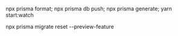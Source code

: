 npx prisma format; npx prisma db push; npx prisma generate;
yarn start:watch

npx prisma migrate reset --preview-feature